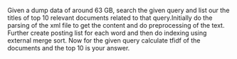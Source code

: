 Given a dump data of around 63 GB, search the given query and list our the titles of top 10 relevant documents related to that query.Initially do the parsing of the xml file to get the content and do preprocessing of the text. Further create posting list for each word and then do indexing using external merge sort. Now for the given query calculate tfidf of the documents and the top 10 is your answer. 

